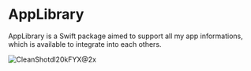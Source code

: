 # AppLibrary

AppLibrary is a Swift package aimed to support all my app informations, which is available to integrate into each others.

![CleanShotdl20kFYX@2x](https://static.akring.com/CleanShotdl20kFYX@2x.png)
